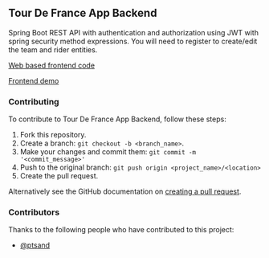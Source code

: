 ## Tour De France App Backend

Spring Boot REST API with authentication and authorization using JWT with spring security method expressions.
You will need to register to create/edit the team and rider entities.

[Web based frontend code](https://github.com/ptsand/tour-frontend)

[Frontend demo](https://tour.sandit.dk)

### Contributing
To contribute to Tour De France App Backend, follow these steps:

1. Fork this repository.
2. Create a branch: `git checkout -b <branch_name>`.
3. Make your changes and commit them: `git commit -m '<commit_message>'`
4. Push to the original branch: `git push origin <project_name>/<location>`
5. Create the pull request.

Alternatively see the GitHub documentation on [creating a pull request](https://help.github.com/en/github/collaborating-with-issues-and-pull-requests/creating-a-pull-request).

### Contributors

Thanks to the following people who have contributed to this project:

* [@ptsand](https://github.com/ptsand)